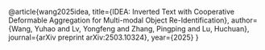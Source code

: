 @article{wang2025idea,
  title={IDEA: Inverted Text with Cooperative Deformable Aggregation for Multi-modal Object Re-Identification},
  author={Wang, Yuhao and Lv, Yongfeng and Zhang, Pingping and Lu, Huchuan},
  journal={arXiv preprint arXiv:2503.10324},
  year={2025}
}